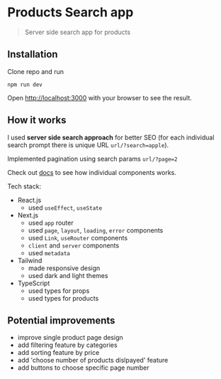# Products Search app

> Server side search app for products

## Installation

Clone repo and run

```
npm run dev
```

Open [http://localhost:3000](http://localhost:3000) with your browser to see the result.

## How it works

I used **server side search approach** for better SEO (for each individual search prompt there is unique URL `url/?search=apple`).

Implemented pagination using search params `url/?page=2`

Check out [docs](/docs) to see how individual components works.

Tech stack:

- React.js
  - used `useEffect`, `useState`
- Next.js
  - used `app` router
  - used `page`, `layout`, `loading`, `error` components
  - used `Link`, `useRouter` components
  - `client` and `server` components
  - used `metadata`
- Tailwind
  - made responsive design
  - used dark and light themes
- TypeScript
  - used types for props
  - used types for products

## Potential improvements

- improve single product page design
- add filtering feature by categories
- add sorting feature by price
- add 'choose number of products dislpayed' feature
- add buttons to choose specific page number
